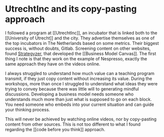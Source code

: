 # UtrechtInc and its copy-pasting approach

I followed a program at [[UtrechtInc]], an incubator that is linked both to the [[University of Utrecht]] and the city. They advertise themselves as one of the top incubators in The Netherlands based on some metrics. Their biggest success is, without doubts, Gitlab. Screening content on other websites, found [Strategyzer](strategyzer.com), that developed the [[Business Model Canvas]]. The first thing I note is that they work on the example of Nespresso, exactly the same approach they have on the videos online. 

I always struggled to understand how much value can a teaching program transmit, if they just copy content without increasing its value. During the workshops, more than once I struggled to understand what ideas they were trying to convey because there was little will to generating mindful discussions. Developing a business model needs someone who understands much more than just what is supposed to go on each block. You need someone who embeds into your current situation and can guide your thinking process. 

This will never be achieved by watching online videos, nor by copy-pasting content from other sources. This is not too different to what I found regarding the [[code before you think]] approach. 